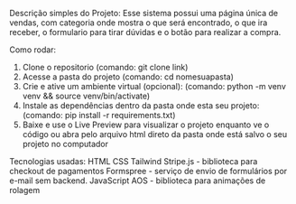 Descrição simples do Projeto: 
Esse sistema possui uma página única de vendas, com categoria onde mostra o que será encontrado,
o que ira receber, o formulario para tirar dúvidas e o botão para realizar a compra.

Como rodar: 
1. Clone o repositorio (comando: git clone link)
2. Acesse a pasta do projeto (comando: cd nomesuapasta)
3. Crie e ative um ambiente virtual (opcional): (comando: python -m venv venv && source venv/bin/activate)
4. Instale as dependências dentro da pasta onde esta seu projeto: (comando: pip install -r requirements.txt)
5. Baixe e use o Live Preview para visualizar o projeto enquanto ve o código ou abra pelo arquivo html direto da pasta onde está salvo o seu projeto no computador

Tecnologias usadas:
HTML
CSS Tailwind
Stripe.js - biblioteca para checkout de pagamentos
Formspree - serviço de envio de formulários por e-mail sem backend.
JavaScript
AOS - biblioteca para animações de rolagem
